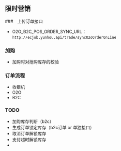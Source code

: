 ## 限时营销



###　上传订单接口

- O2O_B2C_POS_ORDER_SYNC_URL： `http://ecjob.yunhou.api/trade/syncO2oOrderOnLine`



### 加购

- 加购时对抢购库存的校验



### 订单流程

- 收银机
- O2O
- B2C



### TODO

- 加购库存判断（b2c）
- 生成订单锁定库存（b2c订单 or 单独接口）
- 取消订单解锁库存
- 支付超时解锁库存
- 